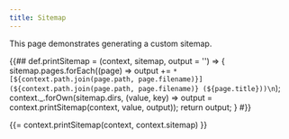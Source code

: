 ```yaml
---
title: Sitemap
---
```


This page demonstrates generating a custom sitemap.

{{## def.printSitemap = (context, sitemap, output = '') => {
	sitemap.pages.forEach((page) => output += `* [${context.path.join(page.path, page.filename)}](${context.path.join(page.path, page.filename)} (${page.title}))\n`);
	context._.forOwn(sitemap.dirs, (value, key) => output = context.printSitemap(context, value, output));
	return output;
}
#}}

{{= context.printSitemap(context, context.sitemap) }}
